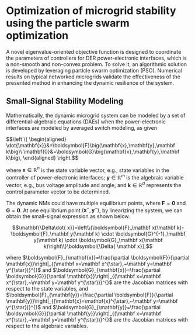 # Optimization of microgrid stability using the particle swarm optimization

A novel eigenvalue-oriented objective function is designed to coordinate the parameters of controllers for DER power-electronic interfaces, which is a non-smooth and non-convex problem. To solve it, an algorithmic solution is developed by leveraging particle swarm optimization (PSO). Numerical results on typical networked microgrids validate the effectiveness of the presented method in enhancing the dynamic resilience of the system.

## Small-Signal Stability Modeling

Mathematically, the dynamic microgrid system can be modeled by a set of differential-algebraic equations (DAEs) when the power-electronic interfaces are modeled by averaged switch modeling, as given

$$\left \\{ \begin{aligned}
\dot{\mathbf{x}}&=\boldsymbol{F}\big(\mathbf{x},\mathbf{y},\mathbf k\big)\\
\mathbf{0}&=\boldsymbol{G}\big(\mathbf{x},\mathbf{y},\mathbf k\big), 
\end{aligned} \right.$$

where $\mathbf{x} \in \mathbb{R}^n$ is the state variable vector, e.g., state variables in the controller of power-electronic interfaces;  $\mathbf{y} \in \mathbb{R}^m$ is the algebraic variable vector, e.g.,  bus voltage amplitude and angle;
and $\mathbf k \in \mathbb{R}^d$ represents the control parameter vector to be determined.

The dynamic NMs could have multiple equilibrium points, where  $\boldsymbol{F}=\boldsymbol{0}$ and $\boldsymbol{G}=\boldsymbol{0}$. At one equilibrium point $(\mathbf{x}^{\star},\mathbf{y}^{\star})$, by linearizing the system, we can obtain the small-signal expression as shown below.

$$\mathbf{\Delta\dot{  x}}=\left\\{\boldsymbol{F}_\mathbf x(\mathbf k)-\boldsymbol{F}_\mathbf y(\mathbf k) \cdot \boldsymbol{G}^{-1}_\mathbf y(\mathbf k) \cdot \boldsymbol{G}_\mathbf x(\mathbf k)\right\\}\boldsymbol{\Delta{ \mathbf x}},$$

where $\boldsymbol{F}_{\mathbf{x}}=\frac{\partial \boldsymbol{F}}{\partial \mathbf{x}}\right|_{(\mathbf x=\mathbf x^{\star},~\mathbf y=\mathbf y^{\star})}^{}$ and $\boldsymbol{G}_{\mathbf{x}}=\frac{\partial \boldsymbol{G}}{\partial \mathbf{x}}\right|_{(\mathbf x=\mathbf x^{\star},~\mathbf y=\mathbf y^{\star})}^{}$ are the Jacobian matrices with respect to the state variables, and $\boldsymbol{F}_{\mathbf{y}}=\frac{\partial \boldsymbol{F}}{\partial \mathbf{y}}\right|_{(\mathbf{x}=\mathbf{x}^{\star},~\mathbf y=\mathbf y^{\star})}^{}$ and $\boldsymbol{G}_{\mathbf{y}}=\frac{\partial \boldsymbol{G}}{\partial \mathbf{y}}\right|_{(\mathbf x=\mathbf x^{\star},~\mathbf y=\mathbf y^{\star})}^{}$ are the Jacobian matrices with respect to the algebraic variables.
